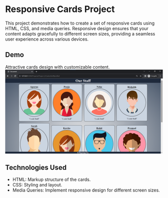 # Responsive Cards Project

This project demonstrates how to create a set of responsive cards using HTML, CSS, and media queries. Responsive design ensures that your content adapts gracefully to different screen sizes, providing a seamless user experience across various devices.


## Demo

Attractive cards design with customizable content.
![Alt text](image.png)


## Technologies Used

- HTML: Markup structure of the cards.
- CSS: Styling and layout.
- Media Queries: Implement responsive design for different screen sizes.